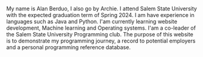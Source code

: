 #### 

My name is Alan Berduo, I also go by Archie. I attend Salem State University with the expected graduation term of Spring 2024. I am have experience in languages such as Java and Python. I'am currently learning website development, Machine learning and Operating systems. I'am a co-leader of the Salem State University Programming club. The purpose of this website is to demonstrate my programming journey, a record to potential employers and a personal programming reference database.   

